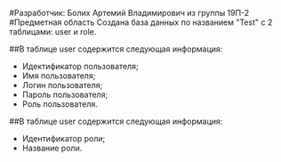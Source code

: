 #Разработчик: Болих Артемий Владимирович из группы 19П-2
#Предметная область
Создана база данных по названием "Test" с 2 таблицами: user и role.

##В таблице user содержится следующая информация:

- Идектификатор пользователя;
- Имя пользователя;
- Логин пользователя;
- Пароль пользователя;
- Роль пользователя.

##В таблице user содержится следующая информация:

- Идентификатор роли;
- Название роли.
